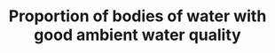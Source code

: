 ---
data_non_statistical: true
goal_meta_link: http://unstats.un.org/sdgs/files/metadata-compilation/Metadata-Goal-6.pdf
graph_title: Proportion of bodies of water with good ambient water quality
graph_type: null
has_metadata: true
indicator: 6.3.2
indicator_definition: 'Proportion of water bodies (area) in a country with good ambient
  water quality compared to all water bodies in the country. ''Good'' indicates an
  ambient water quality that does not damage ecosystem function and human health according
  to core ambient water quality indicators. Concept: Water quality is estimated based
  on a core set of five determinands that inform on major water quality impairments
  present in many parts of the world: total dissolved solids (TDS); percentage dissolved
  oxygen (% DO); dissolved inorganic nitrogen (DIN); dissolved inorganic phosphorus
  (DIP); and Escherichia coli (E. coli). As monitoring capacities and coverage vary
  between countries, a monitoring ladder is proposed. On the first rung, the number
  of determinands not meeting national water quality guidelines based on the existing
  monitoring sites are used to estimate the water quality. On the second rung, a water
  quality index is used to combine the determinand values in a statistically more
  robust manner, and the monitoring coverage increased. On consecutive rungs, the
  monitoring coverage can be step-wise increased and complementary determinands covering
  additional aspects of ambient water quality can be included depending on the national
  capacities and requirements enabling the indicator to inform on the status of ambient
  water quality in a more comprehensive way.'
indicator_name: Proportion of bodies of water with good ambient water quality
indicator_sort_order: 06-03-02
indicator_variable: null
layout: indicator
method_of_computation: "The GEMS/Water1 water quality index approach is used as a\
  \ general model to calculate the index, in which measured determinand values are\
  \ compared to guideline values (proximity to target approach): \t1. Proximity-to-target\
  \ (PTT) scores for each determinand at single monitoring sites are calculated as\
  \ the difference between the temporal average (for the accounting period) of the\
  \ determinand concentration and the target divided by the range between the (winsorized)\
  \ minimum or maximum of the measured determinand concentration (for exceedance and\
  \ non-exceedance targets, respectively) and the target. The PTT scores are scaled\
  \ to the range between 0 and 100, where 100 indicates that the target is met and\
  \ decreasing scores indicate an increasing distance from the target. \t2. The water\
  \ quality index (WQI) at site level is computed as the arithmetic mean of the site-level\
  \ PTT scores for the selected determinands. The WQI scale can be divided into different\
  \ water quality categories, ranging from very bad to excellent. The thresholds for\
  \ these categories are country specific and should be reported in the monitoring\
  \ system by the individual countries \t3. For the spatial aggregation at the basin\
  \ level and country level, the water bodies are divided into stretches of homogenous\
  \ quality (between consecutive monitoring stations). \t4. The final indicator is\
  \ calculated from the proportion of the stretches with good quality compared to\
  \ all water bodies assessed."
national_geographical_coverage: United States
permalink: /6-3-2/
published: true
rationale_interpretation: The proposed indicator informs on the quality of water bodies.
  The indicator allows for evaluating the impact of human development on ambient water
  quality and thus enables countries to assess the future services they can obtain
  from aquatic ecosystems (clean water for drinking, biodiversity, water for food
  production etc.). Water quality represents the actual outcome of all pollution and
  pollution reduction activities, and is thus essential to fully describe the environmental
  status of freshwater systems, as well as to fully report on target 6.3. Water quality
  also feeds into all other water-related targets, and the proposed indicator can
  be used to directly report on many other targets or parts of targets (refer to supplementary
  information).
reporting_status: notstarted
sdg_goal: 6
source_active_1: true
source_notes_1: null
source_title_1: null
target: By 2030, improve water quality by reducing pollution, eliminating dumping
  and minimizing release of hazardous chemicals and materials, halving the proportion
  of untreated wastewater and substantially increasing recycling and safe reuse globally.
target_id: '6.3'
title: Proportion of bodies of water with good ambient water quality
un_custodial_agency: 'UNEP (Partnering Agencies: UN Water)'
un_designated_tier: '2'
variable_description: null
variable_notes: null
---